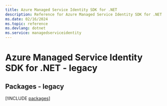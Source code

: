 ```yaml
---
title: Azure Managed Service Identity SDK for .NET
description: Reference for Azure Managed Service Identity SDK for .NET
ms.date: 02/16/2024
ms.topic: reference
ms.devlang: dotnet
ms.service: managedserviceidentity
---
```

# Azure Managed Service Identity SDK for .NET - legacy
## Packages - legacy
[!INCLUDE [packages](managed-service-identity-index.md)]